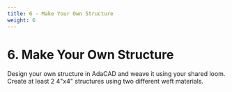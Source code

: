 ```yaml
---
title: 6 - Make Your Own Structure
weight: 6
---
```


# 6. Make Your Own Structure

Design your own structure in AdaCAD and weave it using your shared loom. Create at least 2 4"x4" structures using two different weft materials. 
